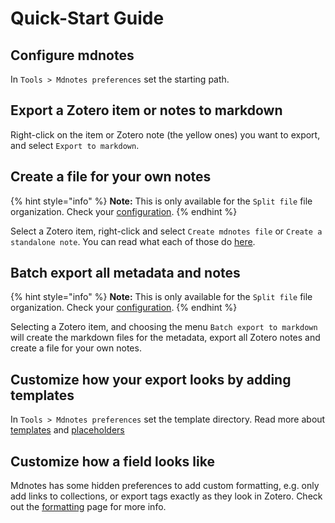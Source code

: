 # Quick-Start Guide

## Configure mdnotes

In `Tools > Mdnotes preferences` set the starting path.

## Export a Zotero item or notes to markdown

Right-click on the item or Zotero note \(the yellow ones\) you want to export, and select `Export to markdown`.

## Create a file for your own notes

{% hint style="info" %}
**Note:** This is only available for the `Split file` file organization. Check your [configuration](configuration.md).
{% endhint %}

Select a Zotero item, right-click and select `Create mdnotes file` or `Create a standalone note`. You can read what each of those do [here](../../customization/templates.md#mdnotes-default-template).

## Batch export all metadata and notes

{% hint style="info" %}
**Note:** This is only available for the `Split file` file organization. Check your [configuration](configuration.md).
{% endhint %}

Selecting a Zotero item, and choosing the menu `Batch export to markdown` will create the markdown files for the metadata, export all Zotero notes and create a file for your own notes.

## Customize how your export looks by adding templates

In `Tools > Mdnotes preferences` set the template directory. Read more about [templates](../../customization/templates.md) and [placeholders](../../customization/placeholders.md)

## Customize how a field looks like

Mdnotes has some hidden preferences to add custom formatting, e.g. only add links to collections, or export tags exactly as they look in Zotero. Check out the [formatting](../../customization/formatting.md) page for more info.

